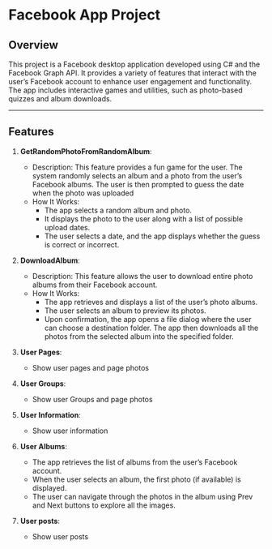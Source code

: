 # Facebook App Project

## Overview
This project is a Facebook desktop application developed using C# and the Facebook Graph API.
It provides a variety of features that interact with the user’s Facebook account to enhance user engagement and functionality.
The app includes interactive games and utilities, such as photo-based quizzes and album downloads.

---

## Features
1. **GetRandomPhotoFromRandomAlbum**:
   - Description: This feature provides a fun game for the user. 
The system randomly selects an album and a photo from the user’s Facebook albums.
The user is then prompted to guess the date when the photo was uploaded
   - How It Works:
     - The app selects a random album and photo.
     - It displays the photo to the user along with a list of possible upload dates.
     - The user selects a date, and the app displays whether the guess is correct or incorrect.
       
2. **DownloadAlbum**:
   - Description: This feature allows the user to download entire photo albums from their Facebook account.
   - How It Works:
     - The app retrieves and displays a list of the user’s photo albums.
     - The user selects an album to preview its photos.
     - Upon confirmation, the app opens a file dialog where the user can choose a destination folder. The app then downloads all the photos from the selected album into the specified folder.
  
3. **User Pages**:
   - Show user pages and page photos

4. **User Groups**:
   - Show user Groups and page photos

5. **User Information**:
   -  Show user information

6. **User Albums**:
   - The app retrieves the list of albums from the user’s Facebook account.
   -  When the user selects an album, the first photo (if available) is displayed.
   -  The user can navigate through the photos in the album using Prev and Next buttons to explore all the images.
     
7. **User posts**:
   - Show user posts

